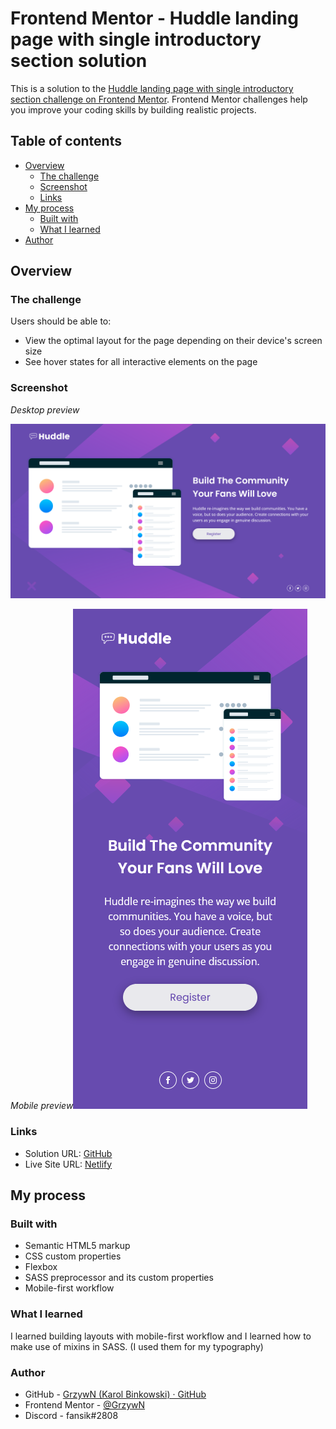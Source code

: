 # Frontend Mentor - Huddle landing page with single introductory section solution

This is a solution to the [Huddle landing page with single introductory section challenge on Frontend Mentor](https://www.frontendmentor.io/challenges/huddle-landing-page-with-a-single-introductory-section-B_2Wvxgi0). Frontend Mentor challenges help you improve your coding skills by building realistic projects. 

## Table of contents

- [Overview](#overview)
  - [The challenge](#the-challenge)
  - [Screenshot](#screenshot)
  - [Links](#links)
- [My process](#my-process)
  - [Built with](#built-with)
  - [What I learned](#what-i-learned)
- [Author](#author)

## Overview

### The challenge

Users should be able to:

- View the optimal layout for the page depending on their device's screen size
- See hover states for all interactive elements on the page

### Screenshot

*Desktop preview*

<img src="./screenshot-desktop.png" title="" alt="" data-align="center">

*Mobile preview*<img src="./screenshot-mobile.png" title="" alt="" data-align="center">

### Links

- Solution URL: [GitHub](https://github.com/GrzywN/huddle-landing-page-with-single-introductory-section-master)
- Live Site URL: [Netlify](https://brave-nobel-a281e6.netlify.app/)

## My process

### Built with

- Semantic HTML5 markup
- CSS custom properties
- Flexbox
- SASS preprocessor and its custom properties
- Mobile-first workflow

### What I learned

I learned building layouts with mobile-first workflow and I learned how to make use of mixins in SASS. (I used them for my typography)

### Author

- GitHub - [GrzywN (Karol Binkowski) · GitHub](https://github.com/GrzywN)
- Frontend Mentor - [@GrzywN](https://www.frontendmentor.io/profile/GrzywN)
- Discord - fansik#2808
